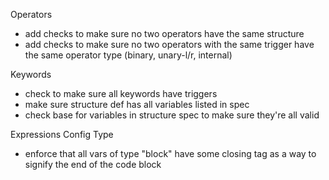 Operators
- add checks to make sure no two operators have the same structure
- add checks to make sure no two operators with the same trigger have the 
same operator type (binary, unary-l/r, internal)


Keywords
- check to make sure all keywords have triggers
- make sure structure def has all variables listed in spec
- check base for variables in structure spec to make sure they're all valid

Expressions Config Type
- enforce that all vars of type "block" have some closing tag as a way to signify
the end of the code block